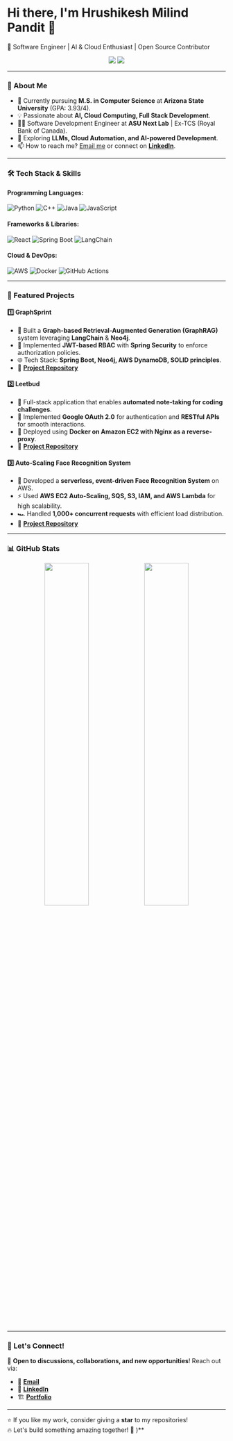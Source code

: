 
<p align="center">
  <h1>Hi there, I'm Hrushikesh Milind Pandit 👋</h1>
🚀 Software Engineer | AI & Cloud Enthusiast | Open Source Contributor
</p>

<p align="center">
  <a href="[https://www.linkedin.com/in/hrushikesh-pandit](https://www.linkedin.com/in/hrushikesh-milind-pandit-05565a1a7/)/"><img src="https://img.shields.io/badge/-LinkedIn-blue?style=flat&logo=Linkedin&logoColor=white"></a>
  <a href="https://github.com/hrushipandit"><img src="https://img.shields.io/github/followers/hrushipandit?label=Followers&style=social"></a>
</p>

---

### 🚀 About Me
- 🔭 Currently pursuing **M.S. in Computer Science** at **Arizona State University** (GPA: 3.93/4).
- 💡 Passionate about **AI, Cloud Computing, Full Stack Development**.
- 👨‍💻 Software Development Engineer at **ASU Next Lab** | Ex-TCS (Royal Bank of Canada).
- 🌱 Exploring **LLMs, Cloud Automation, and AI-powered Development**.
- 📫 How to reach me? [Email me](mailto:hrushikeshpandit98@gmail.com) or connect on **[LinkedIn](https://www.linkedin.com/in/hrushikesh-milind-pandit-05565a1a7/)**.

---

### 🛠 Tech Stack & Skills

#### Programming Languages:
![Python](https://img.shields.io/badge/Python-3776AB?style=flat&logo=python&logoColor=white)
![C++](https://img.shields.io/badge/C++-00599C?style=flat&logo=cplusplus&logoColor=white)
![Java](https://img.shields.io/badge/Java-007396?style=flat&logo=java&logoColor=white)
![JavaScript](https://img.shields.io/badge/JavaScript-F7DF1E?style=flat&logo=javascript&logoColor=black)

#### Frameworks & Libraries:
![React](https://img.shields.io/badge/React-61DAFB?style=flat&logo=react&logoColor=black)
![Spring Boot](https://img.shields.io/badge/Spring%20Boot-6DB33F?style=flat&logo=springboot&logoColor=white)
![LangChain](https://img.shields.io/badge/LangChain-4A90E2?style=flat&logo=langchain&logoColor=white)

#### Cloud & DevOps:
![AWS](https://img.shields.io/badge/AWS-232F3E?style=flat&logo=amazonaws&logoColor=white)
![Docker](https://img.shields.io/badge/Docker-2496ED?style=flat&logo=docker&logoColor=white)
![GitHub Actions](https://img.shields.io/badge/GitHub%20Actions-2088FF?style=flat&logo=github-actions&logoColor=white)

---

### 📌 Featured Projects
#### 1️⃣ **GraphSprint**
- 🧠 Built a **Graph-based Retrieval-Augmented Generation (GraphRAG)** system leveraging **LangChain** & **Neo4j**.
- 🔐 Implemented **JWT-based RBAC** with **Spring Security** to enforce authorization policies.
- 🌐 Tech Stack: **Spring Boot, Neo4j, AWS DynamoDB, SOLID principles**.
- 🔗 **[Project Repository](https://github.com/hrushipandit/GraphSprint)**

#### 2️⃣ **Leetbud**
- 🤖 Full-stack application that enables **automated note-taking for coding challenges**.
- 🔑 Implemented **Google OAuth 2.0** for authentication and **RESTful APIs** for smooth interactions.
- 🚀 Deployed using **Docker on Amazon EC2 with Nginx as a reverse-proxy**.
- 🔗 **[Project Repository](https://github.com/hrushipandit/Leetbuddy)**

#### 3️⃣ **Auto-Scaling Face Recognition System**
- 🎯 Developed a **serverless, event-driven Face Recognition System** on AWS.
- ⚡ Used **AWS EC2 Auto-Scaling, SQS, S3, IAM, and AWS Lambda** for high scalability.
- 🏎️ Handled **1,000+ concurrent requests** with efficient load distribution.
- 🔗 **[Project Repository](https://github.com/hrushipandit/AWS-Image_Classification-Autoscaling)**

---

### 📊 GitHub Stats
<p align="center">
  <img width="45%" src="https://github-readme-stats.vercel.app/api?username=hrushipandit&show_icons=true&theme=radical" />
  <img width="45%" src="https://github-readme-streak-stats.herokuapp.com/?user=hrushipandit&theme=radical" />
</p>

---

### 📢 Let's Connect!
💬 **Open to discussions, collaborations, and new opportunities**! Reach out via:
- 📧 **[Email](mailto:hrushikeshpandit98@gmail.com)**
- 🔗 **[LinkedIn](https://www.linkedin.com/in/hrushikesh-milind-pandit-05565a1a7/)**
- 🏗 **[Portfolio](https://hrushipandit.github.io/portfolio/)**

---

⭐ If you like my work, consider giving a **star** to my repositories!  
🔥 Let's build something amazing together! 🚀
)**
